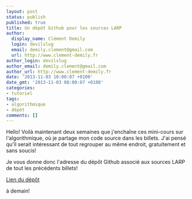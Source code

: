 ```yaml
---
layout: post
status: publish
published: true
title: Un dépôt Github pour les sources LARP
author:
  display_name: Clément Demily
  login: devilslug
  email: demily.clement@gmail.com
  url: http://www.clement-demily.fr
author_login: devilslug
author_email: demily.clement@gmail.com
author_url: http://www.clement-demily.fr
date: '2013-11-03 10:00:07 +0100'
date_gmt: '2013-11-03 08:00:07 +0100'
categories:
- tutoriel
tags:
- algorithmique
- dépôt
comments: []
---
```


Hello! Voilà maintenant deux semaines que j'enchaîne ces mini-cours sur l'algorithmique, où je partage mon code source dans les billets. J'ai pensé qu'il serait intéressant de tout regrouper au même endroit, gratuitement et sans soucis!

Je vous donne donc l'adresse du dépôt Github associé aux sources LARP de tout les précédents billets!

<a title="dépôt" href="https://github.com/clementdemily/introduction-a-l-algorithmique" target="_blank">
  Lien du dépôt
</a>

à demain!
